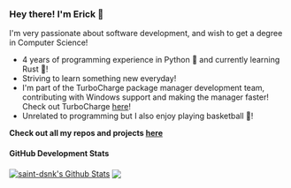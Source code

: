 ### Hey there! I'm Erick 👋

I'm very passionate about software development, and wish to get a degree in Computer Science!

* 4 years of programming experience in Python 🐍 and currently learning Rust 🦀!
* Striving to learn something new everyday!
* I'm part of the TurboCharge package manager development team, contributing with Windows support and making the manager faster! Check out TurboCharge [here](https://github.com/saint-dsnk/TurboCharge)!
* Unrelated to programming but I also enjoy playing basketball 🏀!

**Check out all my repos and projects [here](https://github.com/saint-dsnk?tab=repositories)**

#### GitHub Development Stats
<a href="https://github.com/saint-dsnk">
<img align="center" alt="saint-dsnk's Github Stats" src="https://github-readme-stats.codestackr.vercel.app/api?username=saint-dsnk&show_icons=true&hide_border=true&count_private=true&include_all_commits=true&theme=radical" /></a>

<a href="https://github.com/saint-dsnk">
  <img align="center" src="https://github-readme-stats.anuraghazra1.vercel.app/api/top-langs/?username=saint-dsnk&layout=compact&theme=radical" />
</a>
